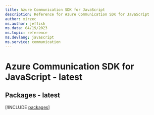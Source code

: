 ```yaml
---
title: Azure Communication SDK for JavaScript
description: Reference for Azure Communication SDK for JavaScript
author: xirzec
ms.author: jeffish
ms.data: 04/19/2023
ms.topic: reference
ms.devlang: javascript
ms.service: communication
---
```

# Azure Communication SDK for JavaScript - latest
## Packages - latest
[!INCLUDE [packages](communication-index.md)]